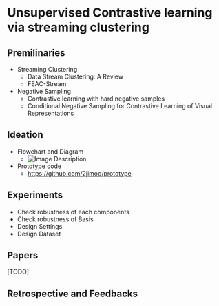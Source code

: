 # Unsupervised Contrastive learning via streaming clustering

## Premilinaries
- Streaming Clustering
  - Data Stream Clustering: A Review
  - FEAC-Stream
- Negative Sampling
  - Contrastive learning with hard negative samples
  - Conditional Negative Sampling for Contrastive Learning of Visual Representations

## Ideation
- Flowchart and Diagram
  - ![Image Description](https://drive.google.com/uc?export=view&id=1uHnfeaFM_Kw6enVCZcyNC_sOn-KX2sIy)
- Prototype code
  - https://github.com/2jimoo/prototype

## Experiments
- Check robustness of each components
- Check robustness of Basis
- Design Settings
- Design Dataset

## Papers
[TODO]

## Retrospective and Feedbacks

